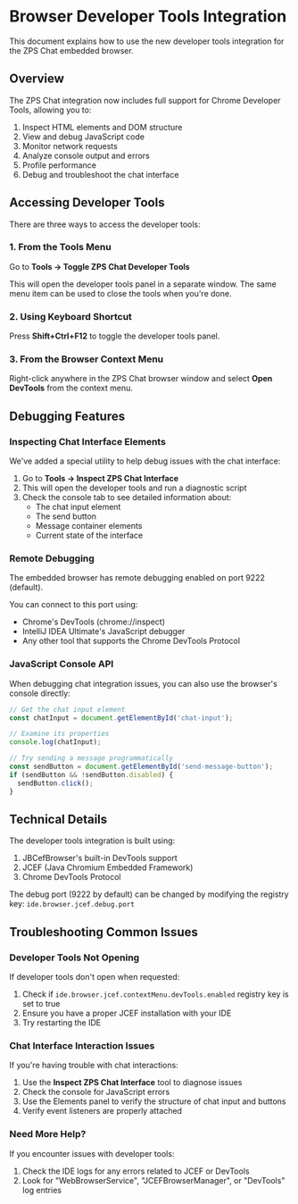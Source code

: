 # Browser Developer Tools Integration

This document explains how to use the new developer tools integration for the ZPS Chat embedded browser.

## Overview

The ZPS Chat integration now includes full support for Chrome Developer Tools, allowing you to:

1. Inspect HTML elements and DOM structure
2. View and debug JavaScript code
3. Monitor network requests
4. Analyze console output and errors
5. Profile performance
6. Debug and troubleshoot the chat interface

## Accessing Developer Tools

There are three ways to access the developer tools:

### 1. From the Tools Menu

Go to **Tools → Toggle ZPS Chat Developer Tools**

This will open the developer tools panel in a separate window. The same menu item can be used to close the tools when you're done.

### 2. Using Keyboard Shortcut

Press **Shift+Ctrl+F12** to toggle the developer tools panel.

### 3. From the Browser Context Menu

Right-click anywhere in the ZPS Chat browser window and select **Open DevTools** from the context menu.

## Debugging Features

### Inspecting Chat Interface Elements

We've added a special utility to help debug issues with the chat interface:

1. Go to **Tools → Inspect ZPS Chat Interface**
2. This will open the developer tools and run a diagnostic script
3. Check the console tab to see detailed information about:
   - The chat input element
   - The send button
   - Message container elements
   - Current state of the interface

### Remote Debugging

The embedded browser has remote debugging enabled on port 9222 (default).

You can connect to this port using:
- Chrome's DevTools (chrome://inspect)
- IntelliJ IDEA Ultimate's JavaScript debugger
- Any other tool that supports the Chrome DevTools Protocol

### JavaScript Console API

When debugging chat integration issues, you can also use the browser's console directly:

```javascript
// Get the chat input element
const chatInput = document.getElementById('chat-input');

// Examine its properties
console.log(chatInput);

// Try sending a message programmatically
const sendButton = document.getElementById('send-message-button');
if (sendButton && !sendButton.disabled) {
  sendButton.click();
}
```

## Technical Details

The developer tools integration is built using:

1. JBCefBrowser's built-in DevTools support
2. JCEF (Java Chromium Embedded Framework)
3. Chrome DevTools Protocol

The debug port (9222 by default) can be changed by modifying the registry key:
`ide.browser.jcef.debug.port`

## Troubleshooting Common Issues

### Developer Tools Not Opening

If developer tools don't open when requested:

1. Check if `ide.browser.jcef.contextMenu.devTools.enabled` registry key is set to true
2. Ensure you have a proper JCEF installation with your IDE
3. Try restarting the IDE

### Chat Interface Interaction Issues

If you're having trouble with chat interactions:

1. Use the **Inspect ZPS Chat Interface** tool to diagnose issues
2. Check the console for JavaScript errors
3. Use the Elements panel to verify the structure of chat input and buttons
4. Verify event listeners are properly attached

### Need More Help?

If you encounter issues with developer tools:
1. Check the IDE logs for any errors related to JCEF or DevTools
2. Look for "WebBrowserService", "JCEFBrowserManager", or "DevTools" log entries
